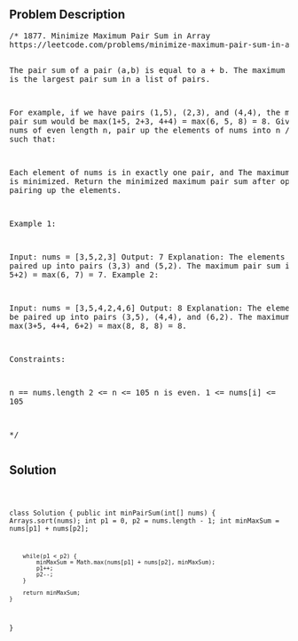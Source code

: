 <!--
<style>
  body { font-family: Arial, sans-serif; }
  .container { max-width: 500px; margin: auto; padding: 20px; }
  .comment-block { background-color: #f9f9f9; padding: 10px; border-left: 5px solid #ccc; }
  .code-block { background-color: #f4f4f4; padding: 10px; border: 1px solid #ddd; }
</style>
-->

<div class='container'>
<h2>Problem Description</h2>
<div class='comment-block'>
<pre>
/* 1877. Minimize Maximum Pair Sum in Array
https://leetcode.com/problems/minimize-maximum-pair-sum-in-array/description/

The pair sum of a pair (a,b) is equal to a + b. 
The maximum pair sum is the largest pair sum in a list of pairs.

For example, if we have pairs (1,5), (2,3), and (4,4), 
the maximum pair sum would be max(1+5, 2+3, 4+4) = max(6, 5, 8) = 8.
Given an array nums of even length n, pair up the elements of nums into n / 2 pairs such that:

Each element of nums is in exactly one pair, and
The maximum pair sum is minimized.
Return the minimized maximum pair sum after optimally pairing up the elements.

 

Example 1:

Input: nums = [3,5,2,3]
Output: 7
Explanation: The elements can be paired up into pairs (3,3) and (5,2).
The maximum pair sum is max(3+3, 5+2) = max(6, 7) = 7.
Example 2:

Input: nums = [3,5,4,2,4,6]
Output: 8
Explanation: The elements can be paired up into pairs (3,5), (4,4), and (6,2).
The maximum pair sum is max(3+5, 4+4, 6+2) = max(8, 8, 8) = 8.
 

Constraints:

n == nums.length
2 <= n <= 105
n is even.
1 <= nums[i] <= 105

*/
</pre>
</div>

<h2>Solution</h2>
<div class='code-block'>
<pre><code class='language-java'>

class Solution {
    public int minPairSum(int[] nums) {
        Arrays.sort(nums);
        int p1 = 0, p2 = nums.length - 1;
        int minMaxSum = nums[p1] + nums[p2];

        while(p1 < p2) {
            minMaxSum = Math.max(nums[p1] + nums[p2], minMaxSum);
            p1++;
            p2--;
        }

        return minMaxSum;
    }
}</code></pre>
</div>
</div>
